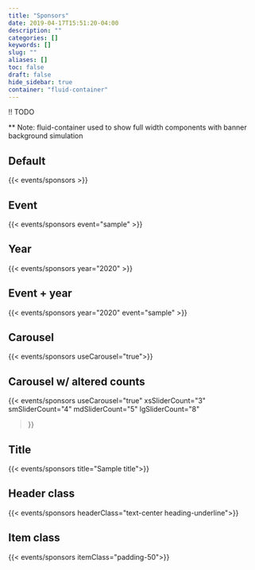 ```yaml
---
title: "Sponsors"
date: 2019-04-17T15:51:20-04:00
description: ""
categories: []
keywords: []
slug: ""
aliases: []
toc: false
draft: false
hide_sidebar: true
container: "fluid-container"
---
```


!! TODO

** Note: fluid-container used to show full width components with banner background simulation

## Default
{{< events/sponsors >}}

## Event
{{< events/sponsors event="sample" >}}

## Year
{{< events/sponsors year="2020" >}}

## Event + year
{{< events/sponsors year="2020" event="sample" >}}

## Carousel
{{< events/sponsors useCarousel="true">}}

## Carousel w/ altered counts
{{< events/sponsors 
  useCarousel="true"
  xsSliderCount="3"
  smSliderCount="4"
  mdSliderCount="5"
  lgSliderCount="8"
 >}}

## Title
{{< events/sponsors title="Sample title">}}


## Header class
{{< events/sponsors headerClass="text-center heading-underline">}}

## Item class
{{< events/sponsors itemClass="padding-50">}}

